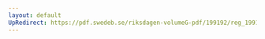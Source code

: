 ```yaml
---
layout: default
UpRedirect: https://pdf.swedeb.se/riksdagen-volumeG-pdf/199192/reg_199192/reg_199192_0654.pdf
---
```

